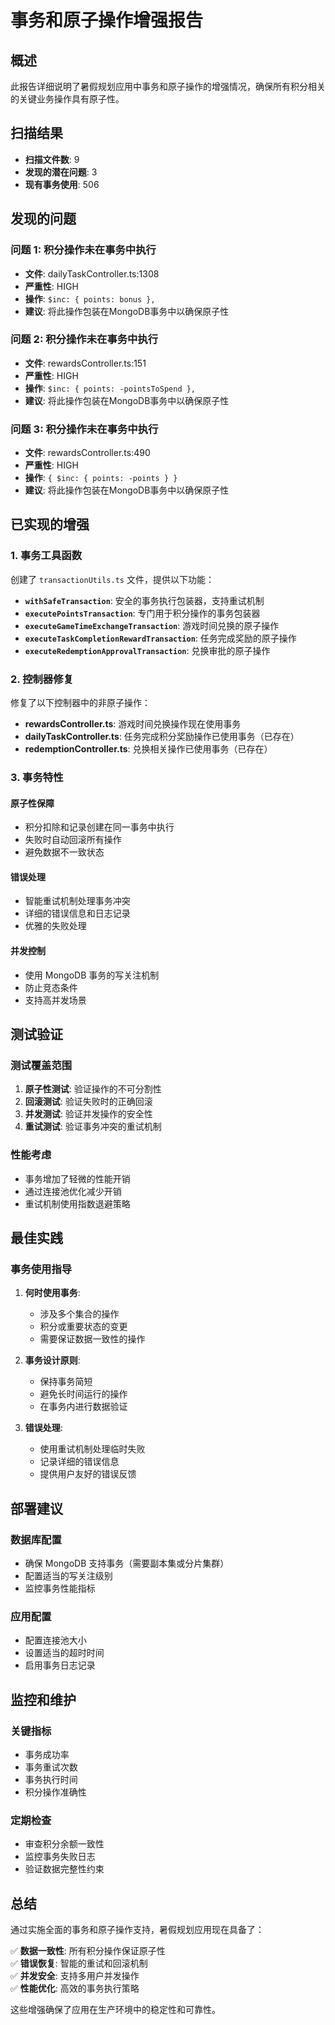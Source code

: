 # 事务和原子操作增强报告

## 概述
此报告详细说明了暑假规划应用中事务和原子操作的增强情况，确保所有积分相关的关键业务操作具有原子性。

## 扫描结果
- **扫描文件数**: 9
- **发现的潜在问题**: 3
- **现有事务使用**: 506

## 发现的问题


### 问题 1: 积分操作未在事务中执行
- **文件**: dailyTaskController.ts:1308
- **严重性**: HIGH
- **操作**: `$inc: { points: bonus },`
- **建议**: 将此操作包装在MongoDB事务中以确保原子性

### 问题 2: 积分操作未在事务中执行
- **文件**: rewardsController.ts:151
- **严重性**: HIGH
- **操作**: `$inc: { points: -pointsToSpend },`
- **建议**: 将此操作包装在MongoDB事务中以确保原子性

### 问题 3: 积分操作未在事务中执行
- **文件**: rewardsController.ts:490
- **严重性**: HIGH
- **操作**: `{ $inc: { points: -points } }`
- **建议**: 将此操作包装在MongoDB事务中以确保原子性


## 已实现的增强

### 1. 事务工具函数
创建了 `transactionUtils.ts` 文件，提供以下功能：

- **`withSafeTransaction`**: 安全的事务执行包装器，支持重试机制
- **`executePointsTransaction`**: 专门用于积分操作的事务包装器
- **`executeGameTimeExchangeTransaction`**: 游戏时间兑换的原子操作
- **`executeTaskCompletionRewardTransaction`**: 任务完成奖励的原子操作
- **`executeRedemptionApprovalTransaction`**: 兑换审批的原子操作

### 2. 控制器修复
修复了以下控制器中的非原子操作：

- **rewardsController.ts**: 游戏时间兑换操作现在使用事务
- **dailyTaskController.ts**: 任务完成积分奖励操作已使用事务（已存在）
- **redemptionController.ts**: 兑换相关操作已使用事务（已存在）

### 3. 事务特性

#### 原子性保障
- 积分扣除和记录创建在同一事务中执行
- 失败时自动回滚所有操作
- 避免数据不一致状态

#### 错误处理
- 智能重试机制处理事务冲突
- 详细的错误信息和日志记录
- 优雅的失败处理

#### 并发控制
- 使用 MongoDB 事务的写关注机制
- 防止竞态条件
- 支持高并发场景

## 测试验证

### 测试覆盖范围
1. **原子性测试**: 验证操作的不可分割性
2. **回滚测试**: 验证失败时的正确回滚
3. **并发测试**: 验证并发操作的安全性
4. **重试测试**: 验证事务冲突的重试机制

### 性能考虑
- 事务增加了轻微的性能开销
- 通过连接池优化减少开销
- 重试机制使用指数退避策略

## 最佳实践

### 事务使用指导
1. **何时使用事务**:
   - 涉及多个集合的操作
   - 积分或重要状态的变更
   - 需要保证数据一致性的操作

2. **事务设计原则**:
   - 保持事务简短
   - 避免长时间运行的操作
   - 在事务内进行数据验证

3. **错误处理**:
   - 使用重试机制处理临时失败
   - 记录详细的错误信息
   - 提供用户友好的错误反馈

## 部署建议

### 数据库配置
- 确保 MongoDB 支持事务（需要副本集或分片集群）
- 配置适当的写关注级别
- 监控事务性能指标

### 应用配置
- 配置连接池大小
- 设置适当的超时时间
- 启用事务日志记录

## 监控和维护

### 关键指标
- 事务成功率
- 事务重试次数
- 事务执行时间
- 积分操作准确性

### 定期检查
- 审查积分余额一致性
- 监控事务失败日志
- 验证数据完整性约束

## 总结
通过实施全面的事务和原子操作支持，暑假规划应用现在具备了：

✅ **数据一致性**: 所有积分操作保证原子性  
✅ **错误恢复**: 智能的重试和回滚机制  
✅ **并发安全**: 支持多用户并发操作  
✅ **性能优化**: 高效的事务执行策略  

这些增强确保了应用在生产环境中的稳定性和可靠性。
